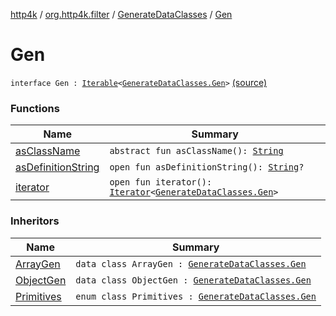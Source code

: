 [http4k](../../../index.md) / [org.http4k.filter](../../index.md) / [GenerateDataClasses](../index.md) / [Gen](./index.md)

# Gen

`interface Gen : `[`Iterable`](https://kotlinlang.org/api/latest/jvm/stdlib/kotlin.collections/-iterable/index.html)`<`[`GenerateDataClasses.Gen`](./index.md)`>` [(source)](https://github.com/http4k/http4k/blob/master/http4k-core/src/main/kotlin/org/http4k/filter/GenerateDataClasses.kt#L36)

### Functions

| Name | Summary |
|---|---|
| [asClassName](as-class-name.md) | `abstract fun asClassName(): `[`String`](https://kotlinlang.org/api/latest/jvm/stdlib/kotlin/-string/index.html) |
| [asDefinitionString](as-definition-string.md) | `open fun asDefinitionString(): `[`String`](https://kotlinlang.org/api/latest/jvm/stdlib/kotlin/-string/index.html)`?` |
| [iterator](iterator.md) | `open fun iterator(): `[`Iterator`](https://kotlinlang.org/api/latest/jvm/stdlib/kotlin.collections/-iterator/index.html)`<`[`GenerateDataClasses.Gen`](./index.md)`>` |

### Inheritors

| Name | Summary |
|---|---|
| [ArrayGen](../-array-gen/index.md) | `data class ArrayGen : `[`GenerateDataClasses.Gen`](./index.md) |
| [ObjectGen](../-object-gen/index.md) | `data class ObjectGen : `[`GenerateDataClasses.Gen`](./index.md) |
| [Primitives](../-primitives/index.md) | `enum class Primitives : `[`GenerateDataClasses.Gen`](./index.md) |
